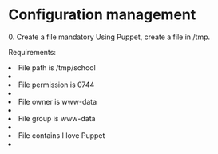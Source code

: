 <!DOCTYPE html>
<html lang="en">
<head>
  <meta charset="UTF-8">
  <meta name="viewport" content="width=device-width, initial-scale=1.0">
</head>
<body>
 <h1> Configuration management </h1>
 <p>
 0. Create a file
mandatory
Using Puppet, create a file in /tmp.

Requirements:

<li>File path is /tmp/school<li>
<li>File permission is 0744<li>
<li>File owner is www-data<li>
<li>File group is www-data<li>
<li>File contains I love Puppet<li>
 </p>

</body>
</html>
